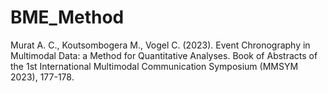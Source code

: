 # BME_Method
Murat A. C., Koutsombogera M., Vogel C. (2023). Event Chronography in Multimodal Data: a Method for Quantitative Analyses. Book of Abstracts of the 1st International Multimodal Communication Symposium (MMSYM 2023), 177-178.
